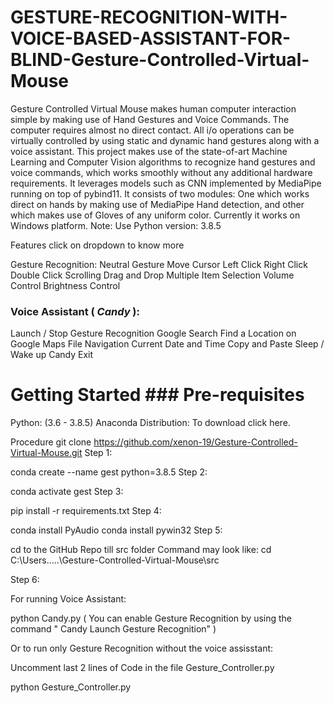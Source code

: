 # GESTURE-RECOGNITION-WITH-VOICE-BASED-ASSISTANT-FOR-BLIND-Gesture-Controlled-Virtual-Mouse

Gesture Controlled Virtual Mouse makes human computer interaction simple by making use of Hand Gestures and Voice Commands. The computer requires almost no direct contact. All i/o operations can be virtually controlled by using static and dynamic hand gestures along with a voice assistant. This project makes use of the state-of-art Machine Learning and Computer Vision algorithms to recognize hand gestures and voice commands, which works smoothly without any additional hardware requirements. It leverages models such as CNN implemented by MediaPipe running on top of pybind11. It consists of two modules: One which works direct on hands by making use of MediaPipe Hand detection, and other which makes use of Gloves of any uniform color. Currently it works on Windows platform. Note: Use Python version: 3.8.5

Features
click on dropdown to know more

Gesture Recognition:
Neutral Gesture
Move Cursor
Left Click
Right Click
Double Click
Scrolling
Drag and Drop
Multiple Item Selection
Volume Control
Brightness Control
### Voice Assistant ( ***Candy*** ):
Launch / Stop Gesture Recognition
Google Search
Find a Location on Google Maps
File Navigation
Current Date and Time
Copy and Paste
Sleep / Wake up Candy
Exit
# Getting Started ### Pre-requisites
Python: (3.6 - 3.8.5)
Anaconda Distribution: To download click here.

Procedure
git clone https://github.com/xenon-19/Gesture-Controlled-Virtual-Mouse.git
Step 1:

conda create --name gest python=3.8.5
Step 2:

conda activate gest
Step 3:

pip install -r requirements.txt
Step 4:

conda install PyAudio
conda install pywin32
Step 5:

cd to the GitHub Repo till src folder
Command may look like: cd C:\Users\.....\Gesture-Controlled-Virtual-Mouse\src

Step 6:

For running Voice Assistant:

python  Candy.py
( You can enable Gesture Recognition by using the command " Candy Launch Gesture Recognition" )

Or to run only Gesture Recognition without the voice assisstant:

Uncomment last 2 lines of Code in the file Gesture_Controller.py

python Gesture_Controller.py
